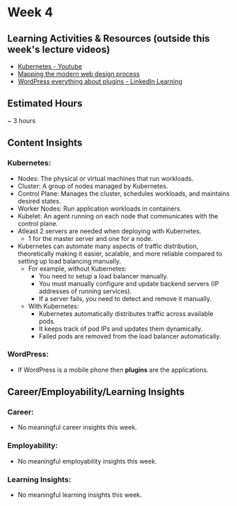 # Week 4

## Learning Activities & Resources (outside this week's lecture videos)
- [Kubernetes - Youtube](https://www.youtube.com/watch?v=7bA0gTroJjw)
- [Mapping the modern web design process](https://www.linkedin.com/learning-login/share?account=2223545&forceAccount=false&redirect=https%3A%2F%2Fwww.linkedin.com%2Flearning%2Fmapping-the-modern-web-design-process%3Ftrk%3Dshare_ent_url%26shareId%3DBVPS7NF%252FRNybIVZu9r6dRg%253D%253D)
- [WordPress everything about plugins - LinkedIn Learning](https://www.linkedin.com/learning-login/share?account=2223545&forceAccount=false&redirect=https%3A%2F%2Fwww.linkedin.com%2Flearning%2Fwordpress-everything-about-plugins%3Ftrk%3Dshare_ent_url%26shareId%3DFb71q%252Bo6QlWKDTcUqhmUcw%253D%253D)
## Estimated Hours
~ 3 hours

## Content Insights
### Kubernetes:
- Nodes: The physical or virtual machines that run workloads.
- Cluster: A group of nodes managed by Kubernetes.
- Control Plane: Manages the cluster, schedules workloads, and maintains desired states.
- Worker Nodes: Run application workloads in containers.
- Kubelet: An agent running on each node that communicates with the control plane.
- Atleast 2 servers are needed when deploying with Kubernetes.
    - 1 for the master server and one for a node.
- Kubernetes can automate many aspects of traffic distribution, theoretically making it easier, scalable, and more reliable compared to setting up load balancing manually.
    - For example, without Kubernetes: 
        - You need to setup a load balancer manually.
        - You must manually configure and update backend servers (IP addresses of running services).
        - If a server fails, you need to detect and remove it manually.
    - With Kubernetes:
        - Kubernetes automatically distributes traffic across available pods.
        - It keeps track of pod IPs and updates them dynamically.
        - Failed pods are removed from the load balancer automatically.

### WordPress:
- If WordPress is a mobile phone then **plugins** are the applications.

## Career/Employability/Learning Insights

### Career:
- No meaningful career insights this week.

### Employability:
- No meaningful employability insights this week.

### Learning Insights:
- No meaningful learning insights this week.
